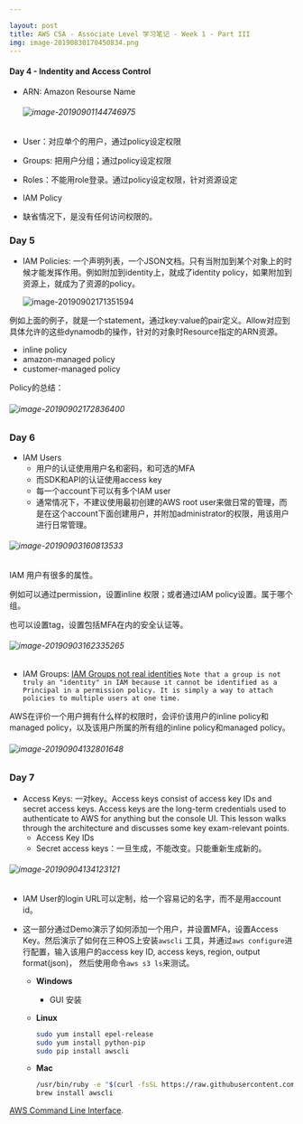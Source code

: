 ```yaml
---

layout: post
title: AWS CSA - Associate Level 学习笔记 - Week 1 - Part III
img: image-20190830170450834.png
---
```


#### Day 4 - Indentity and Access Control

- ARN: Amazon Resourse Name

  ###### ![image-20190901144746975](../assets/img/image-20190901144746975.png)

- User：对应单个的用户，通过policy设定权限
- Groups: 把用户分组；通过policy设定权限
- Roles：不能用role登录。通过policy设定权限，针对资源设定
- IAM Policy
- 缺省情况下，是没有任何访问权限的。

### Day 5

- IAM Policies: 一个声明列表，一个JSON文档。只有当附加到某个对象上的时候才能发挥作用。例如附加到identity上，就成了identity policy，如果附加到资源上，就成为了资源的policy。

  

  ![image-20190902171351594](../assets/img/image-20190902171351594.png)



例如上面的例子，就是一个statement，通过key:value的pair定义。Allow对应到具体允许的这些dynamodb的操作，针对的对象时Resource指定的ARN资源。

- inline policy
- amazon-managed policy
- customer-managed policy

Policy的总结：

###### ![image-20190902172836400](../assets/img/image-20190902172836400.png)

### Day 6

- IAM Users
  - 用户的认证使用用户名和密码，和可选的MFA
  - 而SDK和API的认证使用access key
  - 每一个account下可以有多个IAM user
  - 通常情况下，不建议使用最初创建的AWS root user来做日常的管理，而是在这个account下面创建用户，并附加administrator的权限，用该用户进行日常管理。

###### ![image-20190903160813533](../assets/img/image-20190903160813533.png)

IAM 用户有很多的属性。

例如可以通过permission，设置inline 权限；或者通过IAM policy设置。属于哪个组。

也可以设置tag，设置包括MFA在内的安全认证等。

###### ![image-20190903162335265](../assets/img/image-20190903162335265.png)

- IAM Groups: [IAM Groups not real identities](https://docs.aws.amazon.com/IAM/latest/UserGuide/id_groups.html) `Note that a group is not truly an "identity" in IAM because it cannot be identified as a Principal in a permission policy. It is simply a way to attach policies to multiple users at one time.`

AWS在评价一个用户拥有什么样的权限时，会评价该用户的inline policy和managed policy，以及该用户所属的所有组的inline policy和managed policy。

###### ![image-20190904132801648](../assets/img/image-20190904132801648.png)



### Day 7

- Access Keys: 一对key。Access keys consist of access key IDs and secret access keys. Access keys are the long-term credentials used to authenticate to AWS for anything but the console UI. This lesson walks through the architecture and discusses some key exam-relevant points.
  - Access Key IDs
  - Secret access keys：一旦生成，不能改变。只能重新生成新的。

###### ![image-20190904134123121](../assets/img/image-20190904134123121.png)

- IAM User的login URL可以定制，给一个容易记的名字，而不是用account id。

- 这一部分通过Demo演示了如何添加一个用户，并设置MFA，设置Access Key。然后演示了如何在三种OS上安装`awscli` 工具，并通过`aws configure`进行配置，输入该用户的access key ID, access keys, region, output format(json)， 然后使用命令`aws s3 ls`来测试。

  - **Windows**

    - GUI 安装

  - **Linux**

    ```bash
    sudo yum install epel-release
    sudo yum install python-pip
    sudo pip install awscli
    ```

  - **Mac**

    ```bash
    /usr/bin/ruby -e "$(curl -fsSL https://raw.githubusercontent.com/Homebrew/install/master/install)"
    brew install awscli
    ```

[AWS Command Line Interface](https://aws.amazon.com/cli/).